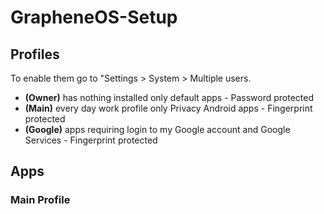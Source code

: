# GrapheneOS-Setup
## Profiles
To enable them go to "Settings > System > Multiple users.
- **(Owner)** has nothing installed only default apps - Password protected
- **(Main)** every day work profile only Privacy Android apps - Fingerprint protected
- **(Google)** apps requiring login to my Google account and Google Services - Fingerprint protected
## Apps
### Main Profile
